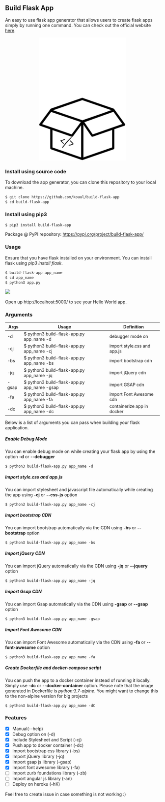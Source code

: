 ## Build Flask App

An easy to use flask app generator that allows users to create flask apps simply by running one command. You can check out the official website [here](https://build-flask-app.kouul.website).

<p align="center">
<img src="./img/logo.gif">
</p>

### Install using source code
To download the app generator, you can clone this repository to your local machine.
```
$ git clone https://github.com/kouul/build-flask-app
$ cd build-flask-app
```

### Install using pip3
```
$ pip3 install build-flask-app
```
Package @ PyPI repository: https://pypi.org/project/build-flask-app/

### Usage
Ensure that you have flask installed on your environment. You can install flask using _pip3 install flask_.
```
$ build-flask-app app_name
$ cd app_name
$ python3 app.py
```
![](./demo/build-flask-app.gif)

Open up http://localhost:5000/ to see your Hello World app.

### Arguments

Args | Usage | Definition
------------ | ------------- | -------------
-d | $ python3 build-flask-app.py app_name -d | debugger mode on
-cj | $ python3 build-flask-app.py app_name -cj | import style.css and app.js
-bs | $ python3 build-flask-app.py app_name -bs | import bootstrap cdn
-jq | $ python3 build-flask-app.py app_name -jq | import jQuery cdn
-gsap | $ python3 build-flask-app.py app_name -gsap | import GSAP cdn
-fa | $ python3 build-flask-app.py app_name -fa | import Font Awesome cdn
-dc | $ python3 build-flask-app.py app_name -dc | containerize app in docker

Below is a list of arguments you can pass when building your flask application.
##### Enable Debug Mode
You can enable debug mode on while creating your flask app by using the option **-d** or **--debugger**
```
$ python3 build-flask-app.py app_name -d
```

##### Import style.css and app.js
You can import stylesheet and javascript file automatically while creating the app using **-cj** or **--css-js** option
```
$ python3 build-flask-app.py app_name -cj
```

##### Import bootstrap CDN
You can import bootstrap automatically via the CDN using **-bs** or **--bootstrap** option
```
$ python3 build-flask-app.py app_name -bs
```

##### Import jQuery CDN
You can import jQuery automatically via the CDN using **-jq** or **--jquery** option
```
$ python3 build-flask-app.py app_name -jq
```

##### Import Gsap CDN
You can import Gsap automatically via the CDN using **-gsap** or **--gsap** option
```
$ python3 build-flask-app.py app_name -gsap
```

##### Import Font Awesome CDN
You can import Font Awesome automatically via the CDN using **-fa** or **--font-awesome** option
```
$ python3 build-flask-app.py app_name -fa
```

##### Create Dockerfile and docker-compose script
You can push the app to a docker container instead of running it locally. Simply use **-dc** or **--docker-container** option. Please note that the image generated in Dockerfile is *python:3.7-alpine*. You might want to change this to the non-alpine version for big projects
```
$ python3 build-flask-app.py app_name -dC
```


### Features
- [x] Manual(--help)
- [x] Debug option on (-d)
- [x] Include Stylesheet and Script (-cj)
- [x] Push app to docker container (-dc)
- [x] Import bootstrap css library (-bs)
- [x] Import jQuery library (-jq)
- [x] Import gsap js library (-gsap)
- [x] Import font awesome library (-fa)
- [ ] Import zurb foundations library (-zb)
- [ ] Import angular js library (-an)
- [ ] Deploy on heroku (-hK)

Feel free to create issue in case something is not working :)